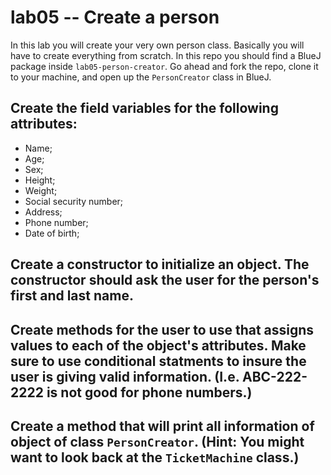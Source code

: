 # lab05 -- Create a person

In this lab you will create your very own person class. Basically you will have to create everything from scratch. In this repo you should find a BlueJ package inside `lab05-person-creator`. Go ahead and fork the repo, clone it to your machine, and open up the `PersonCreator` class in BlueJ.

## Create the field variables for the following attributes:

* Name;
* Age;
* Sex;
* Height;
* Weight;
* Social security number;
* Address;
* Phone number;
* Date of birth;

## Create a constructor to initialize an object. The constructor should ask the user for the person's first and last name. 

## Create methods for the user to use that assigns values to each of the object's attributes. Make sure to use conditional statments to insure the user is giving valid information. (I.e. ABC-222-2222 is not good for phone numbers.)

## Create a method that will print all information of object of class `PersonCreator`. (Hint: You might want to look back at the `TicketMachine` class.)

